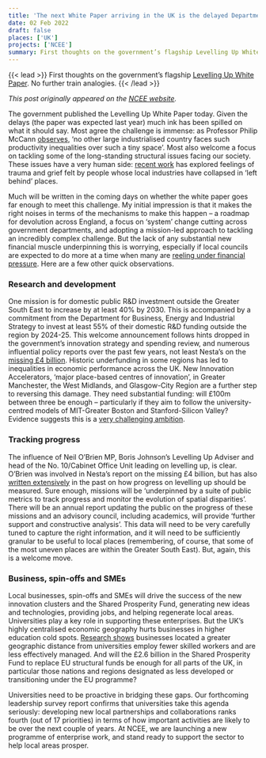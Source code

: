 ```yaml
---
title: 'The next White Paper arriving in the UK is the delayed Department for Levelling Up strategy calling at the red wall, ‘left behind’ places, and forgotten communities'
date: 02 Feb 2022
draft: false
places: ['UK']
projects: ['NCEE']
summary: First thoughts on the government’s flagship Levelling Up White Paper.
---
```


{{< lead >}} First thoughts on the government’s flagship [Levelling Up White Paper](https://www.gov.uk/government/news/government-unveils-levelling-up-plan-that-will-transform-uk). No further train analogies. {{< /lead >}}

_This post originally appeared on the [NCEE website](https://ncee.org.uk/2022/02/02/first-thoughts-on-the-governments-flagship-levelling-up-white-paper/)._

The government published the Levelling Up White Paper today. Given the delays (the paper was expected last year) much ink has been spilled on what it should say. Most agree the challenge is immense: as Professor Philip McCann [observes](https://www.ifm.eng.cam.ac.uk/uploads/Research/CSTI/UKRI_Place/McCann_-_UK_Research_and_Innovation_-_A_Place-Based_Shift_vFinal.pdf), ‘no other large industrialised country faces such productivity inequalities over such a tiny space’. Most also welcome a focus on tackling some of the long-standing structural issues facing our society. These issues have a very human side: [recent work](https://academic.oup.com/cjres/advance-article/doi/10.1093/cjres/rsab034/6427773) has explored feelings of trauma and grief felt by people whose local industries have collapsed in ‘left behind’ places.

Much will be written in the coming days on whether the white paper goes far enough to meet this challenge. My initial impression is that it makes the right noises in terms of the mechanisms to make this happen – a roadmap for devolution across England, a focus on ‘system’ change cutting across government departments, and adopting a mission-led approach to tackling an incredibly complex challenge. But the lack of any substantial new financial muscle underpinning this is worrying, especially if local councils are expected to do more at a time when many are [reeling under financial pressure](https://www.instituteforgovernment.org.uk/blog/croydon-councils-bankruptcy-warning-uk-government). Here are a few other quick observations.

### Research and development
One mission is for domestic public R&D investment outside the Greater South East to increase by at least 40% by 2030. This is accompanied by a commitment from the Department for Business, Energy and Industrial Strategy to invest at least 55% of their domestic R&D funding outside the region by 2024-25. This welcome announcement follows hints dropped in the government’s innovation strategy and spending review, and numerous influential policy reports over the past few years, not least Nesta’s on the [missing £4 billion](https://www.nesta.org.uk/report/the-missing-4-billion/). Historic underfunding in some regions has led to inequalities in economic performance across the UK. New Innovation Accelerators, ‘major place-based centres of innovation’, in Greater Manchester, the West Midlands, and Glasgow-City Region are a further step to reversing this damage. They need substantial funding: will £100m between three be enough – particularly if they aim to follow the university-centred models of MIT-Greater Boston and Stanford-Silicon Valley? Evidence suggests this is a [very challenging ambition](https://royalsociety.org/topics-policy/publications/2020/research-and-innovation-clusters/).
 
### Tracking progress
The influence of Neil O’Brien MP, Boris Johnson’s Levelling Up Adviser and head of the No. 10/Cabinet Office Unit leading on levelling up, is clear. O’Brien was involved in Nesta’s report on the missing £4 billion, but has also [written extensively](https://www.ukonward.com/reports/measuring-up-for-levelling-up/) in the past on how progress on levelling up should be measured. Sure enough, missions will be ‘underpinned by a suite of public metrics to track progress and monitor the evolution of spatial disparities’. There will be an annual report updating the public on the progress of these missions and an advisory council, including academics, will provide ‘further support and constructive analysis’. This data will need to be very carefully tuned to capture the right information, and it will need to be sufficiently granular to be useful to local places (remembering, of course, that some of the most uneven places are within the Greater South East). But, again, this is a welcome move.
 
### Business, spin-offs and SMEs
Local businesses, spin-offs and SMEs will drive the success of the new innovation clusters and the Shared Prosperity Fund, generating new ideas and technologies, providing jobs, and helping regenerate local areas. Universities play a key role in supporting these enterprises. But the UK’s highly centralised economic geography hurts businesses in higher education cold spots. [Research shows](https://academic.oup.com/ej/article/130/628/1057/5715461) businesses located a greater geographic distance from universities employ fewer skilled workers and are less effectively managed. And will the £2.6 billion in the Shared Prosperity Fund to replace EU structural funds be enough for all parts of the UK, in particular those nations and regions designated as less developed or transitioning under the EU programme?

Universities need to be proactive in bridging these gaps. Our forthcoming leadership survey report confirms that universities take this agenda seriously: developing new local partnerships and collaborations ranks fourth (out of 17 priorities) in terms of how important activities are likely to be over the next couple of years. At NCEE, we are launching a new programme of enterprise work, and stand ready to support the sector to help local areas prosper.